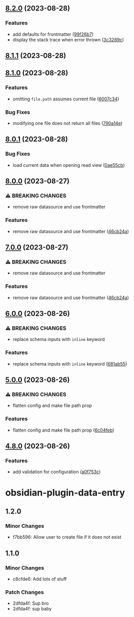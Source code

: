 

## [8.2.0](https://github.com/waynevanson/obsidian-plugin-data-entry/compare/8.1.1...8.2.0) (2023-08-28)


### Features

* add defaults for frontmatter ([99f26b7](https://github.com/waynevanson/obsidian-plugin-data-entry/commit/99f26b7e5d156588ba51fd12595a69c703bda59e))
* display the stack trace when error thrown ([3c3289c](https://github.com/waynevanson/obsidian-plugin-data-entry/commit/3c3289c9250b83064556bf6276aa7fb86934d8cc))

## [8.1.1](https://github.com/waynevanson/obsidian-plugin-data-entry/compare/8.1.0...8.1.1) (2023-08-28)

## [8.1.0](https://github.com/waynevanson/obsidian-plugin-data-entry/compare/8.0.1...8.1.0) (2023-08-28)


### Features

* omitting `file.path` assumes current file ([6007c34](https://github.com/waynevanson/obsidian-plugin-data-entry/commit/6007c34882131a05b9c649d8e5ce7fcd6e2022db))


### Bug Fixes

* modifying one file does not return all files ([790a14e](https://github.com/waynevanson/obsidian-plugin-data-entry/commit/790a14e9b24ea0e8267f03a94b05a10fba8f87dd))

## [8.0.1](https://github.com/waynevanson/obsidian-plugin-data-entry/compare/8.0.0...8.0.1) (2023-08-28)


### Bug Fixes

* load current data when opening read view ([0ae55cb](https://github.com/waynevanson/obsidian-plugin-data-entry/commit/0ae55cb07791bc07a3d84afaa00fd197932c0114))

## [8.0.0](https://github.com/waynevanson/obsidian-plugin-data-entry/compare/6.0.0...8.0.0) (2023-08-27)


### ⚠ BREAKING CHANGES

* remove raw datasource and use frontmatter

### Features

* remove raw datasource and use frontmatter ([46cb24a](https://github.com/waynevanson/obsidian-plugin-data-entry/commit/46cb24aa72618213ffea06cf2d89e96810b8e756))

## [7.0.0](https://github.com/waynevanson/obsidian-plugin-data-entry/compare/6.0.0...7.0.0) (2023-08-27)


### ⚠ BREAKING CHANGES

* remove raw datasource and use frontmatter

### Features

* remove raw datasource and use frontmatter ([46cb24a](https://github.com/waynevanson/obsidian-plugin-data-entry/commit/46cb24aa72618213ffea06cf2d89e96810b8e756))

## [6.0.0](https://github.com/waynevanson/obsidian-plugin-data-entry/compare/5.0.0...6.0.0) (2023-08-26)


### ⚠ BREAKING CHANGES

* replace schema inputs with `inline` keyword

### Features

* replace schema inputs with `inline` keyword ([681ab55](https://github.com/waynevanson/obsidian-plugin-data-entry/commit/681ab55e1ab9a5c7fa3e698f02bf3ce37e39b73a))

## [5.0.0](https://github.com/waynevanson/obsidian-plugin-data-entry/compare/4.8.0...5.0.0) (2023-08-26)


### ⚠ BREAKING CHANGES

* flatten config and make file path prop

### Features

* flatten config and make file path prop ([6c04feb](https://github.com/waynevanson/obsidian-plugin-data-entry/commit/6c04febd7e89f5f9db7638591d00f8500e374d7a))

## [4.8.0](https://github.com/waynevanson/obsidian-plugin-data-entry/compare/obsidian-mocks-0.1.2...4.8.0) (2023-08-26)


### Features

* add validation for configuration ([a0f753c](https://github.com/waynevanson/obsidian-plugin-data-entry/commit/a0f753ccf615a80b29dec85ffd07de9e5cab2e36))

# obsidian-plugin-data-entry

## 1.2.0

### Minor Changes

- f7bb596: Allow user to create file if it does not exist

## 1.1.0

### Minor Changes

- c8cfde6: Add lots of stuff

### Patch Changes

- 2dfda4f: Sup bro
- 2dfda4f: sup baby